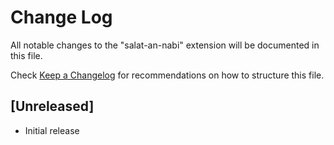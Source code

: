 # Change Log

All notable changes to the "salat-an-nabi" extension will be documented in this file.

Check [Keep a Changelog](http://keepachangelog.com/) for recommendations on how to structure this file.

## [Unreleased]

- Initial release